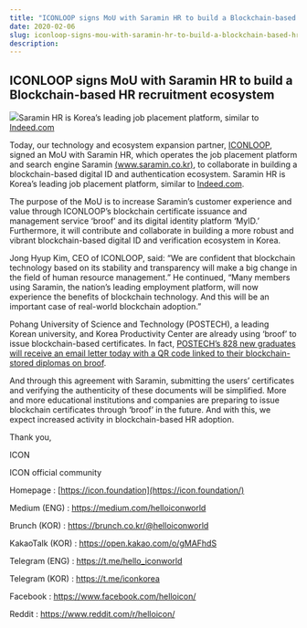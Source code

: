 ```yaml
---
title: "ICONLOOP signs MoU with Saramin HR to build a Blockchain-based HR recruitment ecosystem"
date: 2020-02-06
slug: iconloop-signs-mou-with-saramin-hr-to-build-a-blockchain-based-hr-recruitment-ecosystem-66a417b464b5
description:
---
```


## ICONLOOP signs MoU with Saramin HR to build a Blockchain-based HR recruitment ecosystem

![](https://cdn-images-1.medium.com/max/800/1*sjYBNXOaV5G80mUfwSvH5A.png)Saramin HR is Korea’s leading job placement platform, similar to [Indeed.com](https://www.indeed.com)

Today, our technology and ecosystem expansion partner, [ICONLOOP](https://www.iconloop.com/en/), signed an MoU with Saramin HR, which operates the job placement platform and search engine Saramin [(www.saramin.co.kr)](https://www.saramin.co.kr/zf_user/), to collaborate in building a blockchain-based digital ID and authentication ecosystem. Saramin HR is Korea’s leading job placement platform, similar to [Indeed.com](https://www.indeed.com).

The purpose of the MoU is to increase Saramin’s customer experience and value through ICONLOOP’s blockchain certificate issuance and management service ‘broof’ and its digital identity platform ‘MyID.’ Furthermore, it will contribute and collaborate in building a more robust and vibrant blockchain-based digital ID and verification ecosystem in Korea.

Jong Hyup Kim, CEO of ICONLOOP, said: “We are confident that blockchain technology based on its stability and transparency will make a big change in the field of human resource management.” He continued, “Many members using Saramin, the nation’s leading employment platform, will now experience the benefits of blockchain technology. And this will be an important case of real-world blockchain adoption.”

Pohang University of Science and Technology (POSTECH), a leading Korean university, and Korea Productivity Center are already using ‘broof’ to issue blockchain-based certificates. In fact, [POSTECH’s 828 new graduates will receive an email letter today with a QR code linked to their blockchain-stored diplomas on broof](https://www.theblockcrypto.com/linked/55176/south-korean-university-issues-blockchain-stored-diplomas-amid-the-spread-of-the-coronavirus).

And through this agreement with Saramin, submitting the users’ certificates and verifying the authenticity of these documents will be simplified. More and more educational institutions and companies are preparing to issue blockchain certificates through ‘broof’ in the future. And with this, we expect increased activity in blockchain-based HR adoption.

Thank you,

ICON

ICON official community

Homepage : [https://icon.foundation](https://icon.foundation/)

Medium (ENG) : <https://medium.com/helloiconworld>

Brunch (KOR) : <https://brunch.co.kr/@helloiconworld>

KakaoTalk (KOR) : <https://open.kakao.com/o/gMAFhdS>

Telegram (ENG) : <https://t.me/hello_iconworld>

Telegram (KOR) : <https://t.me/iconkorea>

Facebook : <https://www.facebook.com/helloicon/>

Reddit : <https://www.reddit.com/r/helloicon/>

